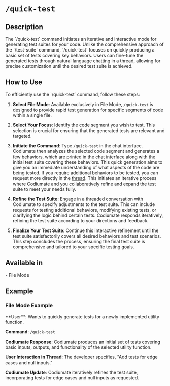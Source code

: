 # `/quick-test`

<h2>Description</h2>
The `/quick-test` command initiates an iterative and interactive mode for generating test suites for your code. Unlike the comprehensive approach of the `/test-suite` command, `/quick-test` focuses on quickly producing a basic set of tests covering key behaviors. Users can fine-tune the generated tests through natural language chatting in a thread, allowing for precise customization until the desired test suite is achieved.

<h2>How to Use</h2>
To efficiently use the `/quick-test` command, follow these steps:

1. **Select File Mode**: Available exclusively in File Mode, `/quick-test` is designed to provide rapid test generation for specific segments of code within a single file.

2. **Select Your Focus**: Identify the code segment you wish to test. This selection is crucial for ensuring that the generated tests are relevant and targeted.

3. **Initiate the Command**: Type `/quick-test` in the chat interface. Codiumate then analyzes the selected code segment and generates a few behaviors, which are printed in the chat interface along with the initial test suite covering these behaviors. This quick generation aims to give you an immediate understanding of what aspects of the code are being tested. If you require additional behaviors to be tested, you can request more directly in the [thread](../threads.md). This initiates an iterative process where Codiumate and you collaboratively refine and expand the test suite to meet your needs fully.

4. **Refine the Test Suite**: Engage in a threaded conversation with Codiumate to specify adjustments to the test suite. This can include requests for testing additional behaviors, modifying existing tests, or clarifying the logic behind certain tests. Codiumate responds iteratively, refining the test suite according to your directions and feedback.

5. **Finalize Your Test Suite**: Continue this interactive refinement until the test suite satisfactorily covers all desired behaviors and test scenarios. This step concludes the process, ensuring the final test suite is comprehensive and tailored to your specific testing goals.


<h2>Available in</h2>
- File Mode

<h2>Example</h2>

<h3>File Mode Example</h3>
**User**: Wants to quickly generate tests for a newly implemented utility function.

**Command**: `/quick-test`

**Codiumate Response**: Codiumate produces an initial set of tests covering basic inputs, outputs, and functionality of the selected utility function.

**User Interaction in Thread**: The developer specifies, "Add tests for edge cases and null inputs."

**Codiumate Update**: Codiumate iteratively refines the test suite, incorporating tests for edge cases and null inputs as requested.